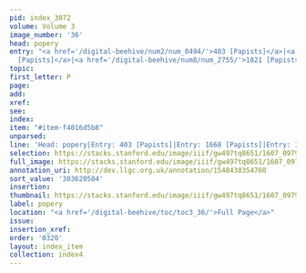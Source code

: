 ```yaml
---
pid: index_3072
volume: Volume 3
image_number: '36'
head: popery
entry: "<a href='/digital-beehive/num2/num_0494/'>403 [Papists]</a>|<a href='/digital-beehive/num7/num_2560/'>1668
  [Papists]</a>|<a href='/digital-beehive/num8/num_2755/'>1821 [Papists]</a>"
topic:
first_letter: P
page:
add:
xref:
see:
index:
item: "#item-f4016d5b8"
unparsed:
line: 'Head: popery|Entry: 403 [Papists]|Entry: 1668 [Papists]|Entry: 1821 [Papists]|#item-f4016d5b8'
selection: https://stacks.stanford.edu/image/iiif/gw497tq8651/1607_0979/1187,584,733,168/full/0/default.jpg
full_image: https://stacks.stanford.edu/image/iiif/gw497tq8651/1607_0979/full/full/0/default.jpg
annotation_uri: http://dev.llgc.org.uk/annotation/1548438354760
sort_value: '303620584'
insertion:
thumbnail: https://stacks.stanford.edu/image/iiif/gw497tq8651/1607_0979/1187,584,733,168/150,/0/default.jpg
label: popery
location: "<a href='/digital-beehive/toc/toc3_36/'>Full Page</a>"
issue:
insertion_xref:
order: '0320'
layout: index_item
collection: index4
---
```

